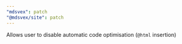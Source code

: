 ```yaml
---
"mdsvex": patch
"@mdsvex/site": patch
---
```


Allows user to disable automatic code optimisation (`@html` insertion)

